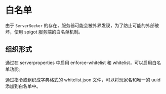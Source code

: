 # 白名单

由于 `ServerSeeker` 的存在，服务器可能会被外界发现，为了防止可能的外部破坏，使用 spigot 服务端的白名单机制。

## 组织形式

通过在 serverproperties 中启用 enforce-whitelist 和 whitelist，可以启用白名单功能。

通过指令或组织成字典格式的 whitelist.json 文件，可以将玩家名和唯一的 uuid 添加到白名单中。
